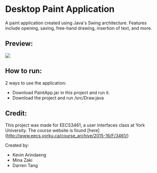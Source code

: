 # Desktop Paint Application

A paint application created using Java's Swing architecture. Features include opening, saving, free-hand drawing, insertion of text, and more.

## Preview:
<img src="http://i.imgur.com/eRWLGvu.jpg">

## How to run:
2 ways to use the application:
- Download PaintApp.jar in this project and run it.
- Download the project and run /src/Draw.java

## Credit:
This project was made for EECS3461, a user interfaces class at York University. The course website is found [here] (http://www.eecs.yorku.ca/course_archive/2015-16/F/3461/)

Created by:
- Kevin Arindaeng
- Mina Zaki
- Darren Tang

